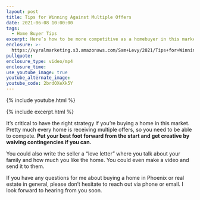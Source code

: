 ```yaml
---
layout: post
title: Tips for Winning Against Multiple Offers
date: 2021-06-08 10:00:00
tags:
  - Home Buyer Tips
excerpt: Here’s how to be more competitive as a homebuyer in this market.
enclosure: >-
  https://vyralmarketing.s3.amazonaws.com/Sam+Levy/2021/Tips+for+Winning+Against+Multiple+Offers+(1).mp4
pullquote:
enclosure_type: video/mp4
enclosure_time:
use_youtube_image: true
youtube_alternate_image:
youtube_code: 2brdOXeXk5Y
---
```

{% include youtube.html %}

{% include excerpt.html %}

It’s critical to have the right strategy if you’re buying a home in this market. Pretty much every home is receiving multiple offers, so you need to be able to compete. **Put your best foot forward from the start and get creative by waiving contingencies if you can.**

You could also write the seller a “love letter” where you talk about your family and how much you like the home. You could even make a video and send it to them.

If you have any questions for me about buying a home in Phoenix or real estate in general, please don’t hesitate to reach out via phone or email. I look forward to hearing from you soon.
